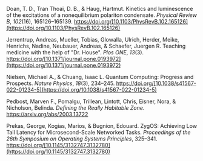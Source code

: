 Doan, T. D., Tran Thoai, D. B., & Haug, Hartmut. Kinetics and luminescence of the excitations of a nonequilibrium polariton condensate. _Physical Review B_, _102_(16), 165126–165139. https://doi.org/[10.1103/PhysRevB.102.165126](https://doi.org/10.1103/PhysRevB.102.165126)

Jerrentrup, Andreas, Mueller, Tobias, Glowalla, Ulrich, Herder, Meike, Henrichs, Nadine, Neubauer, Andreas, & Schaefer, Juergen R. Teaching medicine with the help of "Dr. House". _Plos ONE_, _13_(3). https://doi.org/[10.1371/journal.pone.0193972](https://doi.org/10.1371/journal.pone.0193972)

Nielsen, Michael A., & Chuang, Isaac L. Quantum Computing: Progress and Prospects. _Nature Physics_, _18_(3), 234–245. https://doi.org/[10.1038/s41567-022-01234-5](https://doi.org/10.1038/s41567-022-01234-5)

Pedbost, Marven F., Pomalgu, Trillean, Lintott, Chris, Eisner, Nora, & Nicholson, Belinda. _Defining the Really Habitable Zone_. https://arxiv.org/abs/2003.13722

Prekas, George, Kogias, Marios, & Bugnion, Edouard. ZygOS: Achieving Low Tail Latency for Microsecond-Scale Networked Tasks. _Proceedings of the 26th Symposium on Operating Systems Principles_, 325–341. https://doi.org/[10.1145/3132747.3132780](https://doi.org/10.1145/3132747.3132780)
